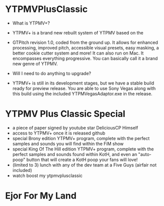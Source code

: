 # YTPMVPlusClassic
* What is YTPMV+?
* YTPMV+ is a brand new rebuilt system of YTPMV based on the
* GTPitch revision 1.0, coded from the ground up. It allows for enhanced
processing, improved pitch, accessible visual presets, easy masking,
a better cookie cutter system and more! It can also run on Mac.
It encompasses everything progressive. You can basically call it
a brand new genre of YTPMV.

* Will I need to do anything to upgrade?
* YTPMV+ is still in its development stages, but we have a stable build
ready for preview release. You are able to use Sony Vegas along with
this build using the included YTPMVegasAdaptor.exe in the release.

# YTPMV Plus Classic Special 
* a piece of paper signed by youtube star DeliciousCP Himself
* access to YTPMV+ once it is released github
* special Brony edition YTPMV+ program, complete with the perfect samples and sounds you will find within the FiM show
* special King Of The Hill edition YTPMV+ program, complete with the perfect samples and sounds found within KotH, and even an "auto-poop" button that will create a KotH poop your fans will love!
* (limited to 3) lunch with any of the dev team at a Five Guys (airfair not included) 
* watch boost my ytpmvplusclassic
# Ejor For My Land
